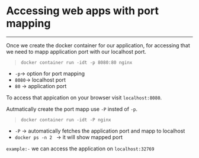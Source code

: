 # Accessing web apps with port mapping #
---
Once we create the docker container for our application, for accessing that we need to mapp application port with our localhost port.
> `docker container run -idt -p 8080:80 nginx`
* `-p`-> option for port mapping
* `8080`-> localhost port
* `80` -> application port

To access that appication on your browser visit `localhost:8080`.

Autmatically create the port mapp use `-P` insted of `-p`.
> `docker container run -idt -P nginx`
* `-P` -> automatically fetches the application port and mapp to localhost
* `docker ps -n 2 ` -> it will show mapped port

`example:-` we can access the application on `localhost:32769`
